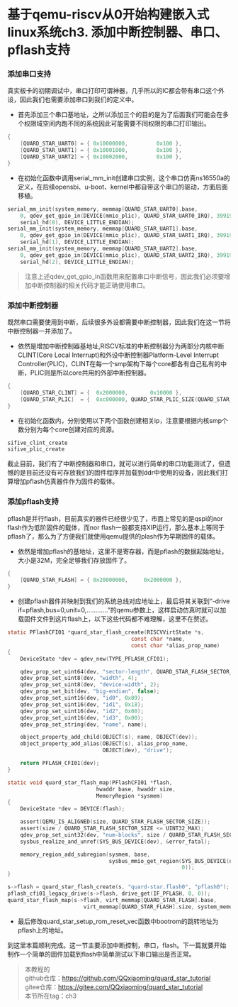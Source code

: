 # 基于qemu-riscv从0开始构建嵌入式linux系统ch3. 添加中断控制器、串口、pflash支持

### 添加串口支持

真实板卡的初期调试中，串口打印可谓神器，几乎所以的IC都会带有串口这个外设，因此我们也需要添加串口到我们的定义中。

- 首先添加三个串口基地址，之所以添加三个的目的是为了后面我们可能会在多个权限域空间内跑不同的系统因此可能需要不同权限的串口打印输出。

```c
{
    [QUARD_STAR_UART0] = { 0x10000000,         0x100 },
    [QUARD_STAR_UART1] = { 0x10001000,         0x100 },
    [QUARD_STAR_UART2] = { 0x10002000,         0x100 },
}
```

- 在初始化函数中调用serial_mm_init创建串口实例，这个串口仿真ns16550a的定义，在后续opensbi、u-boot、kernel中都自带这个串口的驱动，方面后面移植。

```c
serial_mm_init(system_memory, memmap[QUARD_STAR_UART0].base,
    0, qdev_get_gpio_in(DEVICE(mmio_plic), QUARD_STAR_UART0_IRQ), 399193,
    serial_hd(0), DEVICE_LITTLE_ENDIAN);
serial_mm_init(system_memory, memmap[QUARD_STAR_UART1].base,
    0, qdev_get_gpio_in(DEVICE(mmio_plic), QUARD_STAR_UART1_IRQ), 399193,
    serial_hd(1), DEVICE_LITTLE_ENDIAN);
serial_mm_init(system_memory, memmap[QUARD_STAR_UART2].base,
    0, qdev_get_gpio_in(DEVICE(mmio_plic), QUARD_STAR_UART2_IRQ), 399193,
    serial_hd(2), DEVICE_LITTLE_ENDIAN);
```

> 注意上述qdev_get_gpio_in函数用来配置串口中断信号，因此我们必须要增加中断控制器的相关代码才能正确使用串口。

### 添加中断控制器

既然串口需要使用到中断，后续很多外设都需要中断控制器，因此我们在这一节将中断控制器一并添加了。

- 依然是增加中断控制器基地址,RISCV标准的中断控制器分为两部分内核中断CLINT(Core Local Interrupt)和外设中断控制器Platform-Level Interrupt Controller(PLIC)，CLINT在每一个smp架构下每个core都各有自己私有的中断，PLIC则是所以core共用的外部中断控制器。

```c
{
    [QUARD_STAR_CLINT] = {  0x2000000,       0x10000 },
    [QUARD_STAR_PLIC]  = {  0xc000000, QUARD_STAR_PLIC_SIZE(QUARD_STAR_CPUS_MAX * 2) },
}
```

- 在初始化函数内，分别使用以下两个函数创建相关ip，注意要根据内核smp个数分别为每个core创建对应的资源。

```c
sifive_clint_create
sifive_plic_create
```

截止目前，我们有了中断控制器和串口，就可以进行简单的串口功能测试了，但遗憾的是目前还没有可存放我们的固件程序并加载到ddr中使用的设备，因此我们打算增加pflash仿真器件作为固件的载体。

### 添加pflash支持

pflash是并行flash，目前真实的器件已经很少见了，市面上常见的是qspi的nor flash作为低阶固件的载体，而nor flash一般都支持XIP运行，那么基本上等同于pflash了，那么为了方便我们就使用qemu提供的plash作为早期固件的载体。

- 依然是增加pflash的基地址，这里不是寄存器，而是pflash的数据起始地址，大小是32M，完全足够我们存放固件了。

```c
{
    [QUARD_STAR_FLASH] = { 0x20000000,     0x2000000 },
}
```

- 创建pflash器件并映射到我们的系统总线对应地址上，最后将其关联到“-drive if=pflash,bus=0,unit=0,…………”的qemu参数上，这样启动仿真时就可以加载固件文件到这片flash上，以下这些代码都不难理解，这里不在赘述。

```c
static PFlashCFI01 *quard_star_flash_create(RISCVVirtState *s,
                                       const char *name,
                                       const char *alias_prop_name)
{
    DeviceState *dev = qdev_new(TYPE_PFLASH_CFI01);

    qdev_prop_set_uint64(dev, "sector-length", QUARD_STAR_FLASH_SECTOR_SIZE);
    qdev_prop_set_uint8(dev, "width", 4);
    qdev_prop_set_uint8(dev, "device-width", 2);
    qdev_prop_set_bit(dev, "big-endian", false);
    qdev_prop_set_uint16(dev, "id0", 0x89);
    qdev_prop_set_uint16(dev, "id1", 0x18);
    qdev_prop_set_uint16(dev, "id2", 0x00);
    qdev_prop_set_uint16(dev, "id3", 0x00);
    qdev_prop_set_string(dev, "name", name);

    object_property_add_child(OBJECT(s), name, OBJECT(dev));
    object_property_add_alias(OBJECT(s), alias_prop_name,
                              OBJECT(dev), "drive");

    return PFLASH_CFI01(dev);
}

static void quard_star_flash_map(PFlashCFI01 *flash,
                            hwaddr base, hwaddr size,
                            MemoryRegion *sysmem)
{
    DeviceState *dev = DEVICE(flash);

    assert(QEMU_IS_ALIGNED(size, QUARD_STAR_FLASH_SECTOR_SIZE));
    assert(size / QUARD_STAR_FLASH_SECTOR_SIZE <= UINT32_MAX);
    qdev_prop_set_uint32(dev, "num-blocks", size / QUARD_STAR_FLASH_SECTOR_SIZE);
    sysbus_realize_and_unref(SYS_BUS_DEVICE(dev), &error_fatal);

    memory_region_add_subregion(sysmem, base,
                                sysbus_mmio_get_region(SYS_BUS_DEVICE(dev),
                                                       0));
}

s->flash = quard_star_flash_create(s, "quard-star.flash0", "pflash0");
pflash_cfi01_legacy_drive(s->flash, drive_get(IF_PFLASH, 0, 0));
quard_star_flash_map(s->flash, virt_memmap[QUARD_STAR_FLASH].base,
                        virt_memmap[QUARD_STAR_FLASH].size, system_memory);
```

- 最后修改quard_star_setup_rom_reset_vec函数中bootrom的跳转地址为pflash上的地址。

到这里本篇顺利完成。这一节主要添加中断控制，串口，flash。下一篇就要开始制作一个简单的固件加载到flash中简单测试以下串口输出是否正常。

> 本教程的<br>github仓库：https://github.com/QQxiaoming/quard_star_tutorial<br>gitee仓库：https://gitee.com/QQxiaoming/quard_star_tutorial<br>本节所在tag：ch3
